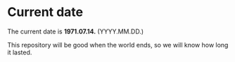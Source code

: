 # Current date

The current date is **1971.07.14.** (YYYY.MM.DD.)

This repository will be good when the world ends, so we will know how long it lasted.